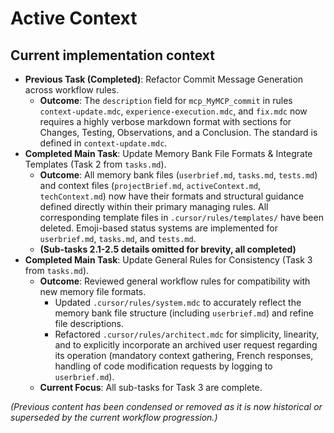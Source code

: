 # Active Context

## Current implementation context
- **Previous Task (Completed)**: Refactor Commit Message Generation across workflow rules.
    - **Outcome**: The `description` field for `mcp_MyMCP_commit` in rules `context-update.mdc`, `experience-execution.mdc`, and `fix.mdc` now requires a highly verbose markdown format with sections for Changes, Testing, Observations, and a Conclusion. The standard is defined in `context-update.mdc`.
- **Completed Main Task**: Update Memory Bank File Formats & Integrate Templates (Task 2 from `tasks.md`).
    - **Outcome**: All memory bank files (`userbrief.md`, `tasks.md`, `tests.md`) and context files (`projectBrief.md`, `activeContext.md`, `techContext.md`) now have their formats and structural guidance defined directly within their primary managing rules. All corresponding template files in `.cursor/rules/templates/` have been deleted. Emoji-based status systems are implemented for `userbrief.md`, `tasks.md`, and `tests.md`.
    - **(Sub-tasks 2.1-2.5 details omitted for brevity, all completed)**
- **Completed Main Task**: Update General Rules for Consistency (Task 3 from `tasks.md`).
    - **Outcome**: Reviewed general workflow rules for compatibility with new memory file formats. 
        - Updated `.cursor/rules/system.mdc` to accurately reflect the memory bank file structure (including `userbrief.md`) and refine file descriptions.
        - Refactored `.cursor/rules/architect.mdc` for simplicity, linearity, and to explicitly incorporate an archived user request regarding its operation (mandatory context gathering, French responses, handling of code modification requests by logging to `userbrief.md`).
    - **Current Focus**: All sub-tasks for Task 3 are complete.

*(Previous content has been condensed or removed as it is now historical or superseded by the current workflow progression.)*